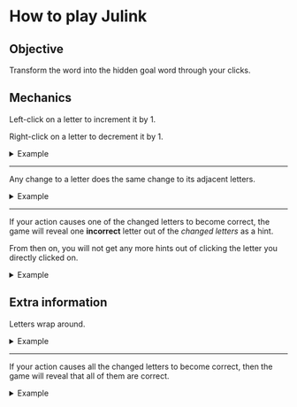# How to play Julink

## Objective

Transform the word into the hidden goal word through your clicks.

## Mechanics

Left-click on a letter to increment it by 1.

Right-click on a letter to decrement it by 1.
<details>
<summary>Example</summary>

- Left-clicking on 'A' becomes 'B'.

- Right-clicking on 'D' becomes 'C'.
</details>

***

Any change to a letter does the same change to its adjacent letters.

<details>
<summary>Example</summary>

- Say the word is currently 'CAT...'.
- Left-clicking on 'A' will change 'A' to 'B', but also:
  - 'C' to 'D' and
  - 'T' to 'U'.
- So, 'CAT...' becomes 'DBU...'
- Right-clicking 'A' instead would turn 'CAT...' to 'BZS...'

</details>

***

If your action causes one of the changed letters to become correct, the game will reveal one **incorrect** letter out of the *changed letters* as a hint.

From then on, you will not get any more hints out of clicking the letter you directly clicked on.

<details>
<summary>Example</summary>

- Say the goal word is 'BUTTON'.
- Your current word is 'ABCDEF'.
- Now, you click on the second letter ('B') and the word changes from 'ABCDEF' to 'BCDDEF'.
- Your click caused the first letter to become correct.
  - 'BCDDEF' and 'BUTTON' share the first letter.
- Notice out of the changed letters ('ABC' -> 'BCD'), 'C' and 'D' are still incorrect.
- The game will reveal one of the two as incorrect.
  - Either 'C' or 'D'.
- Future clicks to the second letter in your current word will not reveal any more hints.

</details>

## Extra information

Letters wrap around.

<details>
<summary>Example</summary>

- Left-clicking on 'Z' becomes 'A'.
- Right-clicking on 'A' becomes 'Z'.

</details>

***

If your action causes all the changed letters to become correct, then the game will reveal that all of them are correct.

<details>
<summary>Example</summary>

- Say the goal word is 'BUTTON', and you currently have 'ATSDEF'.
- Say you click on 'T' to change the word to 'BUTDEF'.
- Since the game has no incorrect letters to show you, it will inform you that all three letters 'BUT' are correct.

</details>